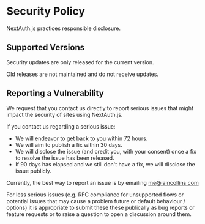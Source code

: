 # Security Policy

NextAuth.js practices responsible disclosure.

## Supported Versions

Security updates are only released for the current version.

Old releases are not maintained and do not receive updates.

## Reporting a Vulnerability

We request that you contact us directly to report serious issues that might impact the security of sites using NextAuth.js.

If you contact us regarding a serious issue:

- We will endeavor to get back to you within 72 hours.
- We will aim to publish a fix within 30 days.
- We will disclose the issue (and credit you, with your consent) once a fix to resolve the issue has been released.
- If 90 days has elapsed and we still don't have a fix, we will disclose the issue publicly.

Currently, the best way to report an issue is by emailing me@iaincollins.com

For less serious issues (e.g. RFC compliance for unsupported flows or potential issues that may cause a problem future or default behaviour / options) it is appropriate to submit these these publically as bug reports or feature requests or to raise a question to open a discussion around them.
